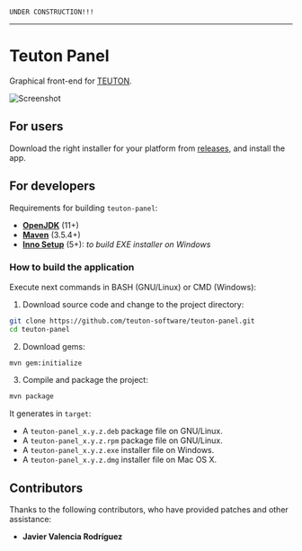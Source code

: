 ```
UNDER CONSTRUCTION!!!
```

---
# Teuton Panel

Graphical front-end for [TEUTON](https://github.com/dvarrui/teuton).

![Screenshot](docs/images/screenshot.png)

## For users

Download the right installer for your platform from [releases](https://github.com/teuton-software/teuton-panel/releases), and install the app.

## For developers

Requirements for building `teuton-panel`:

* [**OpenJDK**](https://adoptopenjdk.net/) (11+)
* [**Maven**](https://maven.apache.org) (3.5.4+)
* [**Inno Setup**](http://www.jrsoftware.org/isinfo.php) (5+): *to build EXE installer on Windows*

### How to build the application 

Execute next commands in BASH (GNU/Linux) or CMD (Windows):

1. Download source code and change to the project directory:

```bash
git clone https://github.com/teuton-software/teuton-panel.git
cd teuton-panel
```

2. Download gems:

```bash
mvn gem:initialize
```

3. Compile and package the project:

```bash
mvn package
```

It generates in `target`:

* A `teuton-panel_x.y.z.deb` package file on GNU/Linux. 
* A `teuton-panel_x.y.z.rpm` package file on GNU/Linux.
* A `teuton-panel_x.y.z.exe` installer file on Windows.
* A `teuton-panel_x.y.z.dmg` installer file on Mac OS X.

## Contributors

Thanks to the following contributors, who have provided patches and other assistance:

* **Javier Valencia Rodríguez**

